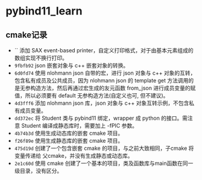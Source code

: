 # pybind11_learn

## cmake记录

- `` 添加 SAX event-based printer，自定义打印格式，对于由基本元素组成的数组实现不换行打印。
- `9fbfb92` json 嵌套对象与 c++ 嵌套对象的转换。
- `6d0fd74` 使用 nlohmann json 自带的宏，进行 json 对象与 c++ 对象的互转，包含私有成员及公共成员，因为 nlohmann json 的 template get 方法调用的是无参构造方法，然后再通过宏生成的友元函数 from_json 进行成员变量的赋值，所以必须要有 default 无参构造方法(自定义也可, 但不建议)。
- `4d3fff6` 添加 nlohmann json 库，json 对象与 c++ 对象互转示例，不包含私有成员变量。
- `dd372ec` 将 Student 类与 pybind11 绑定，wrapper 成 python 的接口。需注意 Student 编译成静态库时，需要加上 -fPIC 参数。
- `4b74b3d` 使用生成动态库的嵌套 cmake 项目。
- `f26f89e` 使用生成静态库的嵌套 cmake 项目。
- `475d19d` 创建了一个包含嵌套 cmake 的项目，与之前大致相同，子cmake 将变量传递给 父cmake，并没有生成静态或动态库。
- `2e1c60d` 使用 cmake 创建了一个基本的项目，类及函数库与main函数在同一级目录，没有区分。